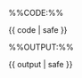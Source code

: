 
%%CODE:%%
<div class="indented">

{{ code | safe }}
</div>

%%OUTPUT:%%
<div class="indented">

<box border-left-color="grey" background-color="white" color="black">

{{ output | safe }}
</box>
</div>
